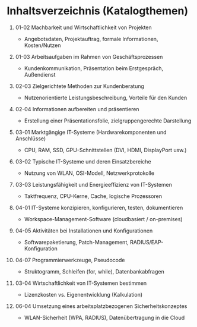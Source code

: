 # Inhaltsverzeichnis (Katalogthemen)

1. 01-02 Machbarkeit und Wirtschaftlichkeit von Projekten
   - Angebotsdaten, Projektauftrag, formale Informationen, Kosten/Nutzen

2. 01-03 Arbeitsaufgaben im Rahmen von Geschäftsprozessen
   - Kundenkommunikation, Präsentation beim Erstgespräch, Außendienst

3. 02-03 Zielgerichtete Methoden zur Kundenberatung
   - Nutzenorientierte Leistungsbeschreibung, Vorteile für den Kunden

4. 02-04 Informationen aufbereiten und präsentieren
   - Erstellung einer Präsentationsfolie, zielgruppengerechte Darstellung

5. 03-01 Marktgängige IT-Systeme (Hardwarekomponenten und Anschlüsse)
   - CPU, RAM, SSD, GPU-Schnittstellen (DVI, HDMI, DisplayPort usw.)

6. 03-02 Typische IT-Systeme und deren Einsatzbereiche
   - Nutzung von WLAN, OSI-Modell, Netzwerkprotokolle

7. 03-03 Leistungsfähigkeit und Energieeffizienz von IT-Systemen
   - Taktfrequenz, CPU-Kerne, Cache, logische Prozessoren

8. 04-01 IT-Systeme konzipieren, konfigurieren, testen, dokumentieren
   - Workspace-Management-Software (cloudbasiert / on-premises)

9. 04-05 Aktivitäten bei Installationen und Konfigurationen
   - Softwarepaketierung, Patch-Management, RADIUS/EAP-Konfiguration

10. 04-07 Programmierwerkzeuge, Pseudocode
    - Struktogramm, Schleifen (for, while), Datenbankabfragen

11. 03-04 Wirtschaftlichkeit von IT-Systemen bestimmen
    - Lizenzkosten vs. Eigenentwicklung (Kalkulation)

12. 06-04 Umsetzung eines arbeitsplatzbezogenen Sicherheitskonzeptes
    - WLAN-Sicherheit (WPA, RADIUS), Datenübertragung in die Cloud


